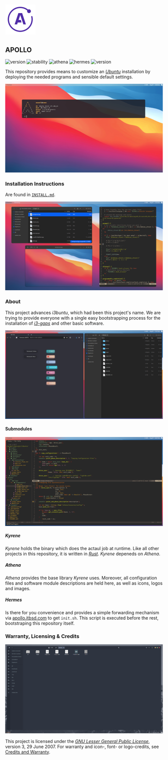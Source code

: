 # ![Apollo Logo](athena/style/apollo_logo.png)

## APOLLO

![version](https://img.shields.io/badge/version-v0.1.0-2e3440.svg) ![stability](https://img.shields.io/badge/stability-unstable-FBB444.svg) ![athena](https://img.shields.io/badge/athena-v0.1.0-3b4252.svg) ![hermes](https://img.shields.io/badge/hermes-v0.1.0-434c5e.svg) ![version](https://img.shields.io/badge/athena-v0.1.0-4c566a.svg)

[//]: # (Main README in /)
[//]: # (version 0.2.0)

This repository provides means to customize an [_Ubuntu_](https://ubuntu.com/) installation by deploying the needed programs and sensible default settings.

[![Desktop Theme](athena/docs/desktop_shell.png)](https://github.com/aendeavor/i3buntu)

### Installation Instructions

Are found in [`INSTALL.md`](INSTALL.md).

[![Collage 1](athena/docs/collage_1.png)](https://github.com/aendeavor/i3buntu)

### About

This project advances _i3buntu_, which had been this project's name. We are trying to provide everyone with a single easy bootstrapping process for the installation of [_i3-gaps_](https://github.com/Airblader/i3) and other basic software.

[![Collage 2](athena/docs/collage_2.png)](https://github.com/aendeavor/i3buntu)

#### Submodules

[![NeoVim](athena/docs/neovim.png)](https://github.com/aendeavor/i3buntu)

##### _Kyrene_

_Kyrene_ holds the binary which does the actaul job at runtime. Like all other projects in this repository, it is written in [_Rust_](https://www.rust-lang.org/). _Kyrene_ depeneds on _Athena_.

##### _Athena_

_Athena_ provides the base library _Kyrene_ uses. Moreover, all configuration files and software module descriptions are held here, as well as icons, logos and images.

##### _Hermes_

Is there for you convenience and provides a simple forwarding mechanism via [apollo.itbsd.com](https://apollo.itbsd.com) to get `init.sh`. This script is executed before the rest, bootstraping this repository itself.


### Warranty, Licensing & Credits

[![Nautilus](athena/docs/filemanager.png)](https://github.com/aendeavor/i3buntu)

This project is licensed under the [_GNU Lesser General Public License_](LICENSE), version 3, 29 June 2007. For warranty and icon-, font- or logo-credits, see [Credits and Warranty](athena/docs/cws.md).

